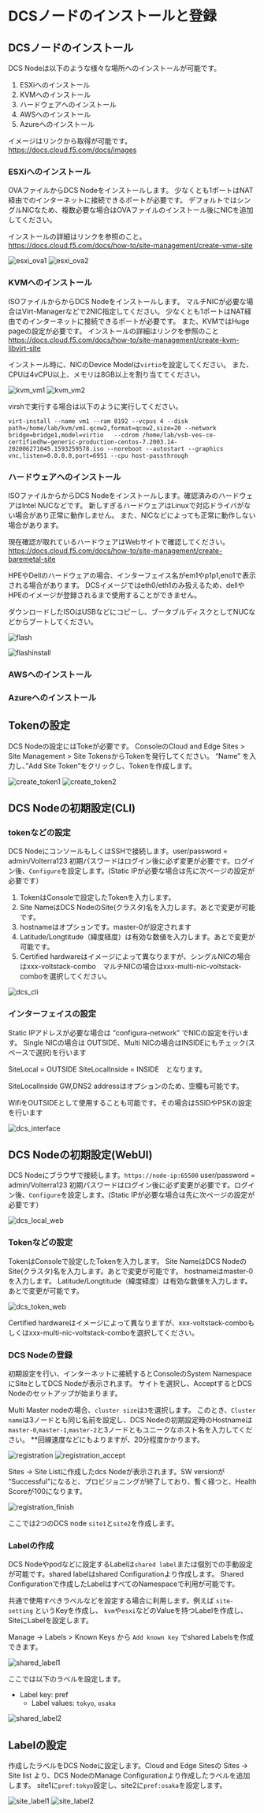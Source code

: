 # DCSノードのインストールと登録

## DCSノードのインストール

DCS Nodeは以下のような様々な場所へのインストールが可能です。

1. ESXiへのインストール
2. KVMへのインストール
3. ハードウェアへのインストール
4. AWSへのインストール
5. Azureへのインストール

イメージはリンクから取得が可能です。<https://docs.cloud.f5.com/docs/images>

### ESXiへのインストール

OVAファイルからDCS Nodeをインストールします。
少なくとも1ポートはNAT経由でのインターネットに接続できるポートが必要です。
デフォルトではシングルNICなため、複数必要な場合はOVAファイルのインストール後にNICを追加してください。

インストールの詳細はリンクを参照のこと。<https://docs.cloud.f5.com/docs/how-to/site-management/create-vmw-site>

![esxi_ova1](./pics/esxi_ova1.png)
![esxi_ova2](./pics/esxi_ova2.png)

### KVMへのインストール

ISOファイルからからDCS Nodeをインストールします。
マルチNICが必要な場合はVirt-Managerなどで2NIC指定してください。
少なくとも1ポートはNAT経由でのインターネットに接続できるポートが必要です。
また、KVMではHuge pageの設定が必要です。
インストールの詳細はリンクを参照のこと <https://docs.cloud.f5.com/docs/how-to/site-management/create-kvm-libvirt-site>

インストール時に、NICのDevice Modelは`virtio`を設定してください。
また、CPUは4vCPU以上、メモリは8GB以上を割り当ててください。

![kvm_vm1](./pics/kvm_vm1.png)
![kvm_vm2](./pics/kvm_vm2.png)

virshで実行する場合は以下のように実行してください。

```virt-install --name vm1 --ram 8192 --vcpus 4 --disk path=/home/lab/kvm/vm1.qcow2,format=qcow2,size=20 --network bridge=bridge1,model=virtio   --cdrom /home/lab/vsb-ves-ce-certifiedhw-generic-production-centos-7.2003.14-202006271045.1593259578.iso --noreboot --autostart --graphics vnc,listen=0.0.0.0,port=6951 --cpu host-passthrough```

### ハードウェアへのインストール

ISOファイルからからDCS Nodeをインストールします。確認済みのハードウェアはIntel NUCなどです。
新しすぎるハードウェアはLinuxで対応ドライバがない場合があり正常に動作しません。
また、NICなどによっても正常に動作しない場合があります。

現在確認が取れているハードウェアはWebサイトで確認してください。
<https://docs.cloud.f5.com/docs/how-to/site-management/create-baremetal-site>

HPEやDellのハードウェアの場合、インターフェイス名がem1やp1p1,eno1で表示される場合があります。
DCSイメージではeth0/eth1のみ扱えるため、dellやHPEのイメージが登録されるまで使用することができません。

ダウンロードしたISOはUSBなどにコピーし、ブータブルディスクとしてNUCなどからブートしてください。

![flash](./pics/flash.png)

![flashinstall](./pics/flashinstall.png)

### AWSへのインストール

### Azureへのインストール

## Tokenの設定

DCS Nodeの設定にはTokeが必要です。
ConsoleのCloud and Edge Sites > Site Management > Site TokensからTokenを発行してください。
“Name” を入力し、”Add Site Token”をクリックし、Tokenを作成します。

![create_token1](./pics/create_token1.png)
![create_token2](./pics/create_token2.png)

## DCS Nodeの初期設定(CLI)

### tokenなどの設定

DCS NodeにコンソールもしくはSSHで接続します。user/password = admin/Volterra123
初期パスワードはログイン後に必ず変更が必要です。ログイン後、`Configure`を設定します。(Static IPが必要な場合は先に次ページの設定が必要です）

1. TokenはConsoleで設定したTokenを入力します。
2. Site NameはDCS NodeのSite(クラスタ)名を入力します。あとで変更が可能です。
3. hostnameはオプションです。master-0が設定されます
4. Latitude/Longtitude（緯度経度）は有効な数値を入力します。あとで変更が可能です。
5. Certified hardwareはイメージによって異なりますが、シングルNICの場合はxxx-voltstack-combo　マルチNICの場合はxxx-multi-nic-voltstack-comboを選択してください。

![dcs_cli](./pics/dcs_cli.png)

### インターフェイスの設定

Static IPアドレスが必要な場合は “configura-network” でNICの設定を行います。
Single NICの場合は OUTSIDE、Multi NICの場合はINSIDEにもチェック(スペースで選択)を行います

SiteLocal = OUTSIDE
SiteLocalInside = INSIDE　となります。

SiteLocalInside GW,DNS2 addressはオプションのため、空欄も可能です。

WifiをOUTSIDEとして使用することも可能です。その場合はSSIDやPSKの設定を行います

![dcs_interface](./pics/dcs_interface.png)

## DCS Nodeの初期設定(WebUI)

DCS Nodeにブラウザで接続します。`https://node-ip:65500` user/password = admin/Volterra123
初期パスワードはログイン後に必ず変更が必要です。ログイン後、`Configure`を設定します。(Static IPが必要な場合は先に次ページの設定が必要です）

![dcs_local_web](./pics/dcs_local_web.png)

### Tokenなどの設定

TokenはConsoleで設定したTokenを入力します。
Site NameはDCS NodeのSite(クラスタ)名を入力します。あとで変更が可能です。
hostnameはmaster-0を入力します。
Latitude/Longtitude（緯度経度）は有効な数値を入力します。あとで変更が可能です。

![dcs_token_web](./pics/dcs_token_web.png)

Certified hardwareはイメージによって異なりますが、xxx-voltstack-comboもしくはxxx-multi-nic-voltstack-comboを選択してください。

### DCS Nodeの登録

初期設定を行い、インターネットに接続するとConsoleのSystem NamespaceにSiteとしてDCS Nodeが表示されます。
サイトを選択し、AcceptするとDCS Nodeのセットアップが始まります。

Multi Master nodeの場合、`cluster size`は`3`を選択します。
このとき、`Cluster name`は3ノードとも同じ名前を設定し、DCS Nodeの初期設定時のHostnameは `master-0`,`master-1`,`master-2`と3ノードともユニークなホスト名を入力してください。
**回線速度などにもよりますが、20分程度かかります。

![registration](./pics/registration.png)
![registration_accept](./pics/registration_accept.png)

Sites -> Site Listに作成したdcs Nodeが表示されます。SW versionが “Successful”になると、プロビジョニングが終了しており、暫く経つと、Health Scoreが100になります。

![registration_finish](./pics/registration_finish.png)

ここでは2つのDCS node `site1`と`site2`を作成します。

### Labelの作成

DCS Nodeやpodなどに設定するLabelは`shared label`または個別での手動設定が可能です。shared labelはshared Configurationより作成します。
Shared Configurationで作成したLabelはすべてのNamespaceで利用が可能です。

共通で使用すべきラベルなどを設定する場合に利用します。例えば `site-setting` というKeyを作成し、 `kvm`や`esxi`などのValueを持つLabelを作成し、SiteにLabelを設定します。

Manage -> Labels > Known Keys から `Add known key` でshared Labelsを作成できます。

![shared_label1](./pics/shared_label1.png)

ここでは以下のラベルを設定します。

- Label key: pref
  - Label values: `tokyo`, `osaka`

![shared_label2](./pics/shared_label2.png)

## Labelの設定

作成したラベルをDCS Nodeに設定します。Cloud and Edge Sitesの Sites -> Site list より、DCS NodeのManage Configurationより作成したラベルを追加します。
site1に`pref:tokyo`設定し、site2に`pref:osaka`を設定します。

![site_label1](./pics/site_labels1.png)
![site_label2](./pics/site_labels2.png)
